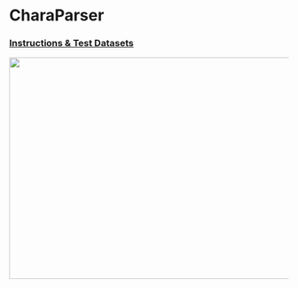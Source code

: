 # CharaParser #

### [Instructions & Test Datasets](https://sites.google.com/site/biosemanticsproject/project-source-code) ###

<a href='http://www.youtube.com/watch?feature=player_embedded&v=wXX8XOIfCXg' target='_blank'><img src='http://img.youtube.com/vi/wXX8XOIfCXg/0.jpg' width='600' height=400 /></a>